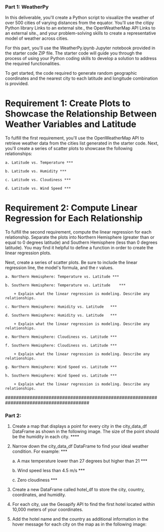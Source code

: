 ### Part 1: WeatherPy
In this deliverable, you'll create a Python script to visualize the weather of over 500 cities of varying distances from the equator. You'll use the citipy Python library Links to an external site., the OpenWeatherMap API Links to an external site., and your problem-solving skills to create a representative model of weather across cities.

For this part, you'll use the WeatherPy.ipynb Jupyter notebook provided in the starter code ZIP file. The starter code will guide you through the process of using your Python coding skills to develop a solution to address the required functionalities.

To get started, the code required to generate random geographic coordinates and the nearest city to each latitude and longitude combination is provided.

# Requirement 1: Create Plots to Showcase the Relationship Between Weather Variables and Latitude
To fulfill the first requirement, you'll use the OpenWeatherMap API to retrieve weather data from the cities list generated in the starter code. Next, you'll create a series of scatter plots to showcase the following relationships:

    a. Latitude vs. Temperature ***

    b. Latitude vs. Humidity ***

    c. Latitude vs. Cloudiness ***

    d. Latitude vs. Wind Speed ***

# Requirement 2: Compute Linear Regression for Each Relationship
To fulfill the second requirement, compute the linear regression for each relationship. Separate the plots into Northern Hemisphere (greater than or equal to 0 degrees latitude) and Southern Hemisphere (less than 0 degrees latitude). You may find it helpful to define a function in order to create the linear regression plots.

Next, create a series of scatter plots. Be sure to include the linear regression line, the model's formula, and the r values.
 
    a. Northern Hemisphere: Temperature vs. Latitude ***

    b. Southern Hemisphere: Temperature vs. Latitude    ***

        + Explain what the linear regression is modeling. Describe any relationships. 

    c. Northern Hemisphere: Humidity vs. Latitude   ***

    d. Southern Hemisphere: Humidity vs. Latitude   ***

        + Explain what the linear regression is modeling. Describe any relationships. 

    e. Northern Hemisphere: Cloudiness vs. Latitude ***

    f. Southern Hemisphere: Cloudiness vs. Latitude ***

        + Explain what the linear regression is modeling. Describe any relationships. 

    g. Northern Hemisphere: Wind Speed vs. Latitude ***

    h. Southern Hemisphere: Wind Speed vs. Latitude ***

        + Explain what the linear regression is modeling. Describe any relationships. 

#######################################################################################

### Part 2: 

1. Create a map that displays a point for every city in the city_data_df DataFrame as shown in the following image. The size of the point should be the humidity in each city. ****

2. Narrow down the city_data_df DataFrame to find your ideal weather condition. For example:    ***

    a. A max temperature lower than 27 degrees but higher than 21 ***

    b. Wind speed less than 4.5 m/s ***

    c. Zero cloudiness  ***

3. Create a new DataFrame called hotel_df to store the city, country, coordinates, and humidity.

4. For each city, use the Geoapify API to find the first hotel located within 10,000 meters of your coordinates.

5. Add the hotel name and the country as additional information in the hover message for each city on the map as in the following image:
